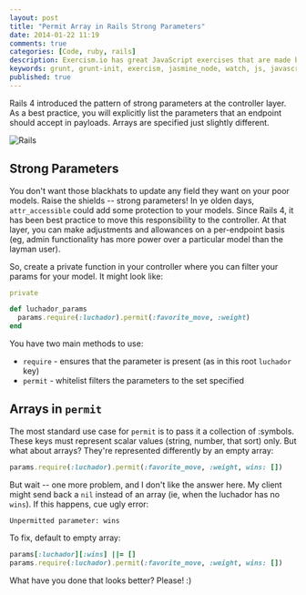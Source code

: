 ```yaml
---
layout: post
title: "Permit Array in Rails Strong Parameters"
date: 2014-01-22 11:19
comments: true
categories: [Code, ruby, rails]
description: Exercism.io has great JavaScript exercises that are made better by a better test runner.  Use grunt-init to set up.
keywords: grunt, grunt-init, exercism, jasmine_node, watch, js, javascript
published: true
---
```


Rails 4 introduced the pattern of strong parameters at the controller layer.  As a best practice, you will explicitly list the parameters that an endpoint should accept in payloads.  Arrays are specified just slightly different.

![Rails](http://i.imgur.com/XOUecnw.jpg)

<!--more-->

## Strong Parameters

You don't want those blackhats to update any field they want on your poor models.  Raise the shields -- strong parameters!  In ye olden days, `attr_accessible` could add some protection to your models.  Since Rails 4, it has been best practice to move this responsibility to the controller.  At that layer, you can make adjustments and allowances on a per-endpoint basis (eg, admin functionality has more power over a particular model than the layman user).

So, create a private function in your controller where you can filter your params for your model.  It might look like:

```ruby
private

def luchador_params
  params.require(:luchador).permit(:favorite_move, :weight)
end
```

You have two main methods to use:

- `require` - ensures that the parameter is present (as in this root `luchador` key)
- `permit` - whitelist filters the parameters to the set specified

## Arrays in `permit`

The most standard use case for `permit` is to pass it a collection of :symbols.  These keys must represent scalar values (string, number, that sort) only.  But what about arrays?  They're represented differently by an empty array:

```ruby
params.require(:luchador).permit(:favorite_move, :weight, wins: [])
```

But wait -- one more problem, and I don't like the answer here.  My client might send back a `nil` instead of an array (ie, when the luchador has no `wins`).  If this happens, cue ugly error:

```text
Unpermitted parameter: wins
```

To fix, default to empty array:

```ruby
params[:luchador][:wins] ||= []
params.require(:luchador).permit(:favorite_move, :weight, wins: [])
```

What have you done that looks better?  Please! :)